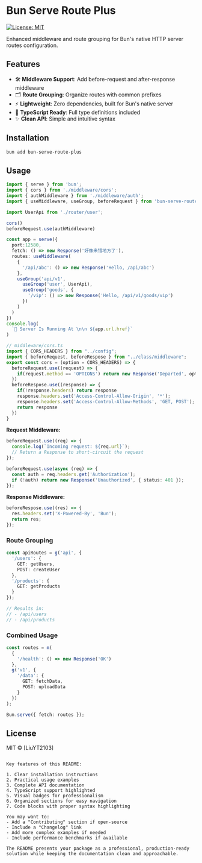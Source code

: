 # Bun Serve Route Plus

[![License: MIT](https://img.shields.io/badge/License-MIT-blue.svg)](https://opensource.org/licenses/MIT)

Enhanced middleware and route grouping for Bun's native HTTP server routes configuration.

## Features

- 🛠 **Middleware Support**: Add before-request and after-response middleware
- 🗂 **Route Grouping**: Organize routes with common prefixes
- ⚡ **Lightweight**: Zero dependencies, built for Bun's native server
- 🦄 **TypeScript Ready**: Full type definitions included
- ✨ **Clean API**: Simple and intuitive syntax

## Installation

```bash
bun add bun-serve-route-plus
```

## Usage

```typescript
import { serve } from 'bun';
import { cors } from './middleware/cors';
import { authMiddleware } from './middleware/auth';
import { useMiddleware, useGroup, beforeRequest } from 'bun-serve-route-plus';

import UserApi from './router/user';

cors()
beforeRequest.use(authMiddleware)

const app = serve({
  port:12580,
  fetch: () => new Response('好像来错地方了'),
  routes: useMiddleware(
    {
      '/api/abc': () => new Response('Hello, /api/abc')
    },
    useGroup('api/v1',
      useGroup('user', UserApi),
      useGroup('goods', {
        '/vip': () => new Response('Hello, /api/v1/goods/vip')
      })
    )
  )
})
console.log(
  `🐇 Server Is Running At \n\n ${app.url.href}`
)
```

```typescript
// middleware/cors.ts
import { CORS_HEADERS } from "../config";
import { beforeRequest, beforeRespose } from "../class/middleware";
export const cors = (option = CORS_HEADERS) => {
  beforeRequest.use((request) => {
    if(request.method == 'OPTIONS') return new Response('Departed', option);
  })
  beforeRespose.use((response) => {
    if(!response.headers) return response
    response.headers.set('Access-Control-Allow-Origin', '*');
    response.headers.set('Access-Control-Allow-Methods', 'GET, POST');
    return response
  })
}
```

**Request Middleware:**
```typescript
beforeRequest.use((req) => {
  console.log(`Incoming request: ${req.url}`);
  // Return a Response to short-circuit the request
});

beforeRequest.use(async (req) => {
  const auth = req.headers.get('Authorization');
  if (!auth) return new Response('Unauthorized', { status: 401 });
});
```

**Response Middleware:**
```typescript
beforeRespose.use((res) => {
  res.headers.set('X-Powered-By', 'Bun');
  return res;
});
```

### Route Grouping

```typescript
const apiRoutes = g('api', {
  '/users': {
    GET: getUsers,
    POST: createUser
  },
  '/products': {
    GET: getProducts
  }
});

// Results in:
// - /api/users
// - /api/products
```

### Combined Usage

```typescript
const routes = m(
  {
    '/health': () => new Response('OK')
  },
  g('v1', {
    '/data': {
      GET: fetchData,
      POST: uploadData
    }
  })
);

Bun.serve({ fetch: routes });
```

## License

MIT © [LiuYT2103]
```

Key features of this README:

1. Clear installation instructions
2. Practical usage examples
3. Complete API documentation
4. TypeScript support highlighted
5. Visual badges for professionalism
6. Organized sections for easy navigation
7. Code blocks with proper syntax highlighting

You may want to:
- Add a "Contributing" section if open-source
- Include a "Changelog" link
- Add more complex examples if needed
- Include performance benchmarks if available

The README presents your package as a professional, production-ready solution while keeping the documentation clean and approachable.